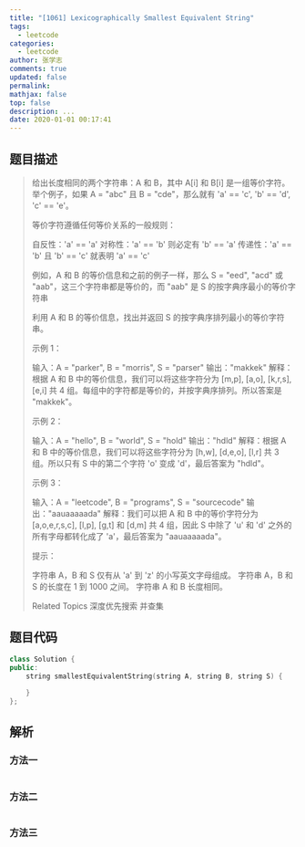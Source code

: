 ```yaml
---
title: "[1061] Lexicographically Smallest Equivalent String"
tags:
  - leetcode
categories:
  - leetcode
author: 张学志
comments: true
updated: false
permalink:
mathjax: false
top: false
description: ...
date: 2020-01-01 00:17:41
---
```


## 题目描述

> 给出长度相同的两个字符串：A 和 B，其中 A[i] 和 B[i] 是一组等价字符。举个例子，如果 A = "abc" 且 B = "cde"，那么就有 'a' == 'c', 'b' == 'd', 'c' == 'e'。 
> 
> 等价字符遵循任何等价关系的一般规则： 
> 
> 
> 自反性：'a' == 'a' 
> 对称性：'a' == 'b' 则必定有 'b' == 'a' 
> 传递性：'a' == 'b' 且 'b' == 'c' 就表明 'a' == 'c' 
> 
> 
> 例如，A 和 B 的等价信息和之前的例子一样，那么 S = "eed", "acd" 或 "aab"，这三个字符串都是等价的，而 "aab" 是 S 的按字典序最小的等价字符串 
> 
> 利用 A 和 B 的等价信息，找出并返回 S 的按字典序排列最小的等价字符串。 
> 
> 
> 
> 示例 1： 
> 
> 输入：A = "parker", B = "morris", S = "parser"
> 输出："makkek"
> 解释：根据 A 和 B 中的等价信息，我们可以将这些字符分为 [m,p], [a,o], [k,r,s], [e,i] 共 4 组。每组中的字符都是等价的，并按字典序排列。所以答案是 "makkek"。
> 
> 
> 示例 2： 
> 
> 输入：A = "hello", B = "world", S = "hold"
> 输出："hdld"
> 解释：根据 A 和 B 中的等价信息，我们可以将这些字符分为 [h,w], [d,e,o], [l,r] 共 3 组。所以只有 S 中的第二个字符 'o' 变成 'd'，最后答案为 "hdld"。
> 
> 
> 示例 3： 
> 
> 输入：A = "leetcode", B = "programs", S = "sourcecode"
> 输出："aauaaaaada"
> 解释：我们可以把 A 和 B 中的等价字符分为 [a,o,e,r,s,c], [l,p], [g,t] 和 [d,m] 共 4 组，因此 S 中除了 'u' 和 'd' 之外的所有字母都转化成了 'a'，最后答案为 "aauaaaaada"。
> 
> 
> 
> 
> 提示： 
> 
> 
> 字符串 A，B 和 S 仅有从 'a' 到 'z' 的小写英文字母组成。 
> 字符串 A，B 和 S 的长度在 1 到 1000 之间。 
> 字符串 A 和 B 长度相同。 
> 
> Related Topics 深度优先搜索 并查集

## 题目代码

```cpp
class Solution {
public:
    string smallestEquivalentString(string A, string B, string S) {
        
    }
};
```

## 解析

### 方法一

```cpp

```

### 方法二

```cpp

```

### 方法三

```cpp

```

